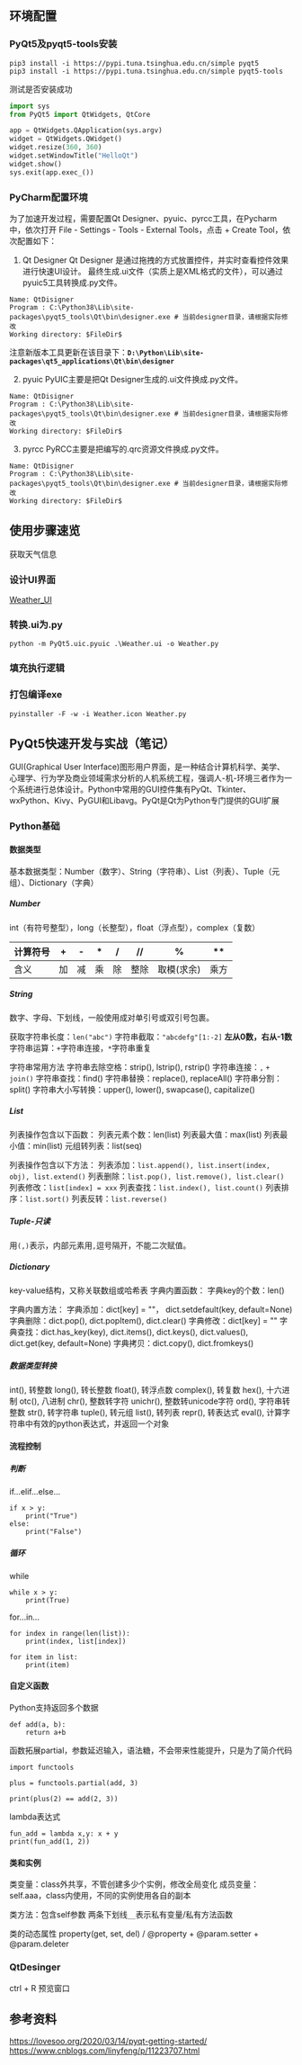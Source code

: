 ## 环境配置
### PyQt5及pyqt5-tools安装
```shell
pip3 install -i https://pypi.tuna.tsinghua.edu.cn/simple pyqt5
pip3 install -i https://pypi.tuna.tsinghua.edu.cn/simple pyqt5-tools
```

测试是否安装成功
```python
import sys
from PyQt5 import QtWidgets, QtCore

app = QtWidgets.QApplication(sys.argv)
widget = QtWidgets.QWidget()
widget.resize(360, 360)
widget.setWindowTitle("HelloQt")
widget.show()
sys.exit(app.exec_())
```

### PyCharm配置环境
为了加速开发过程，需要配置Qt Designer、pyuic、pyrcc工具，在Pycharm中，依次打开 File - Settings - Tools - External Tools，点击 + Create Tool，依次配置如下：
1. Qt Designer
Qt Designer 是通过拖拽的方式放置控件，并实时查看控件效果进行快速UI设计。 最终生成.ui文件（实质上是XML格式的文件），可以通过pyuic5工具转换成.py文件。
```text
Name: QtDisigner
Program : C:\Python38\Lib\site-packages\pyqt5_tools\Qt\bin\designer.exe # 当前designer目录，请根据实际修改
Working directory: $FileDir$
```
注意新版本工具更新在该目录下：**`D:\Python\Lib\site-packages\qt5_applications\Qt\bin\designer`**

2. pyuic
PyUIC主要是把Qt Designer生成的.ui文件换成.py文件。
```text
Name: QtDisigner
Program : C:\Python38\Lib\site-packages\pyqt5_tools\Qt\bin\designer.exe # 当前designer目录，请根据实际修改
Working directory: $FileDir$
```

3. pyrcc
PyRCC主要是把编写的.qrc资源文件换成.py文件。
```text
Name: QtDisigner
Program : C:\Python38\Lib\site-packages\pyqt5_tools\Qt\bin\designer.exe # 当前designer目录，请根据实际修改
Working directory: $FileDir$
```

## 使用步骤速览
获取天气信息
### 设计UI界面
[Weather_UI](./../GUI/qt/weather/Weather.ui)

### 转换.ui为.py
`python -m PyQt5.uic.pyuic .\Weather.ui -o Weather.py`

### 填充执行逻辑

### 打包编译exe
`pyinstaller -F -w -i Weather.icon Weather.py`

## PyQt5快速开发与实战（笔记）
GUI(Graphical User Interface)图形用户界面，是一种结合计算机科学、美学、心理学、行为学及商业领域需求分析的人机系统工程，强调人-机-环境三者作为一个系统进行总体设计。Python中常用的GUI控件集有PyQt、Tkinter、wxPython、Kivy、PyGUI和Libavg。PyQt是Qt为Python专门提供的GUI扩展

### Python基础
#### 数据类型
基本数据类型：Number（数字）、String（字符串）、List（列表）、Tuple（元组）、Dictionary（字典）
##### Number
int（有符号整型），long（长整型），float（浮点型），complex（复数）

计算符号 | + | - | * | / | // | % | **
--- | --- | --- | --- | --- | --- | --- | ---
含义 | 加 | 减 | 乘 | 除 | 整除 | 取模(求余) | 乘方

##### String
数字、字母、下划线，一般使用成对单引号或双引号包裹。

获取字符串长度：`len("abc")`
字符串截取：`"abcdefg"[1:-2]` **左从0数，右从-1数**
字符串运算：`+`字符串连接，`*`字符串重复

字符串常用方法
字符串去除空格：strip(), lstrip(), rstrip()
字符串连接：`,` `+` `join()`
字符串查找：find()
字符串替换：replace(), replaceAll()
字符串分割：split()
字符串大小写转换：upper(), lower(), swapcase(), capitalize()

##### List
列表操作包含以下函数：
列表元素个数：len(list)
列表最大值：max(list)
列表最小值：min(list)
元组转列表：list(seq)

列表操作包含以下方法：
列表添加：`list.append(), list.insert(index, obj), list.extend()`
列表删除：`list.pop(), list.remove(), list.clear()`
列表修改：`list[index] = xxx`
列表查找：`list.index(), list.count()`
列表排序：`list.sort()`
列表反转：`list.reverse()`

##### Tuple-只读
用`(,)`表示，内部元素用`,`逗号隔开，不能二次赋值。

##### Dictionary
key-value结构，又称关联数组或哈希表
字典内置函数：
字典key的个数：len()

字典内置方法：
字典添加：dict[key] = ""， dict.setdefault(key, default=None)
字典删除：dict.pop(), dict.popItem(), dict.clear()
字典修改：dict[key] = ""
字典查找：dict.has_key(key), dict.items(), dict.keys(), dict.values(), dict.get(key, default=None)
字典拷贝：dict.copy(), dict.fromkeys()

##### 数据类型转换
int(), 转整数
long(), 转长整数
float(), 转浮点数
complex(), 转复数
hex(), 十六进制
otc(), 八进制
chr(), 整数转字符
unichr(), 整数转unicode字符
ord(), 字符串转整数
str(), 转字符串
tuple(), 转元组
list(), 转列表
repr(), 转表达式
eval(), 计算字符串中有效的python表达式，并返回一个对象

#### 流程控制
##### 判断
if...elif...else...
```
if x > y:
    print("True")
else:
    print("False")
```
##### 循环
while
```
while x > y:
    print(True)
```
for...in...
```
for index in range(len(list)):
    print(index, list[index])

for item in list:
    print(item)
```

#### 自定义函数
Python支持返回多个数据
```
def add(a, b):
    return a+b
```

函数拓展partial，参数延迟输入，语法糖，不会带来性能提升，只是为了简介代码
```
import functools

plus = functools.partial(add, 3)

print(plus(2) == add(2, 3))
```

lambda表达式
```
fun_add = lambda x,y: x + y
print(fun_add(1, 2))
```

#### 类和实例
类变量：class外共享，不管创建多少个实例，修改全局变化
成员变量：self.aaa，class内使用，不同的实例使用各自的副本

类方法：包含self参数
两条下划线`__`表示私有变量/私有方法函数

类的动态属性 property(get, set, del) / @property + @param.setter + @param.deleter

### QtDesinger
ctrl + R 预览窗口



## 参考资料
https://lovesoo.org/2020/03/14/pyqt-getting-started/
https://www.cnblogs.com/linyfeng/p/11223707.html